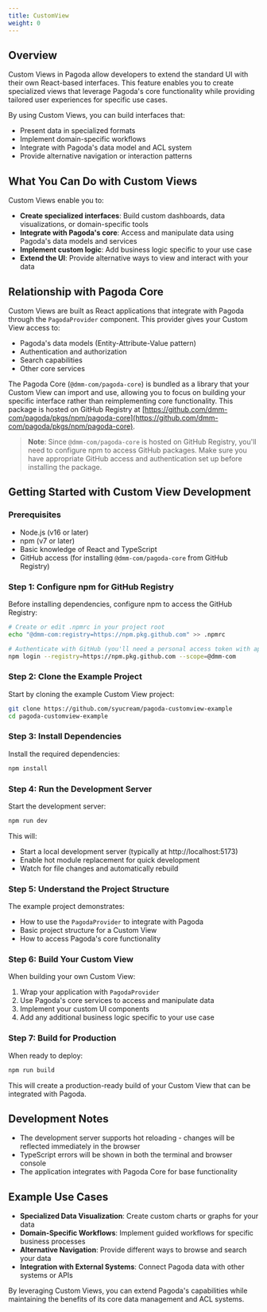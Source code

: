 ```yaml
---
title: CustomView
weight: 0
---
```


## Overview

Custom Views in Pagoda allow developers to extend the standard UI with their own React-based interfaces. This feature enables you to create specialized views that leverage Pagoda's core functionality while providing tailored user experiences for specific use cases.

By using Custom Views, you can build interfaces that:
- Present data in specialized formats
- Implement domain-specific workflows
- Integrate with Pagoda's data model and ACL system
- Provide alternative navigation or interaction patterns

## What You Can Do with Custom Views

Custom Views enable you to:

- **Create specialized interfaces**: Build custom dashboards, data visualizations, or domain-specific tools
- **Integrate with Pagoda's core**: Access and manipulate data using Pagoda's data models and services
- **Implement custom logic**: Add business logic specific to your use case
- **Extend the UI**: Provide alternative ways to view and interact with your data

## Relationship with Pagoda Core

Custom Views are built as React applications that integrate with Pagoda through the `PagodaProvider` component. This provider gives your Custom View access to:

- Pagoda's data models (Entity-Attribute-Value pattern)
- Authentication and authorization
- Search capabilities
- Other core services

The Pagoda Core (`@dmm-com/pagoda-core`) is bundled as a library that your Custom View can import and use, allowing you to focus on building your specific interface rather than reimplementing core functionality. This package is hosted on GitHub Registry at [https://github.com/dmm-com/pagoda/pkgs/npm/pagoda-core](https://github.com/dmm-com/pagoda/pkgs/npm/pagoda-core).

> **Note**: Since `@dmm-com/pagoda-core` is hosted on GitHub Registry, you'll need to configure npm to access GitHub packages. Make sure you have appropriate GitHub access and authentication set up before installing the package.

## Getting Started with Custom View Development

### Prerequisites

- Node.js (v16 or later)
- npm (v7 or later)
- Basic knowledge of React and TypeScript
- GitHub access (for installing `@dmm-com/pagoda-core` from GitHub Registry)

### Step 1: Configure npm for GitHub Registry

Before installing dependencies, configure npm to access the GitHub Registry:

```bash
# Create or edit .npmrc in your project root
echo "@dmm-com:registry=https://npm.pkg.github.com" >> .npmrc

# Authenticate with GitHub (you'll need a personal access token with appropriate permissions)
npm login --registry=https://npm.pkg.github.com --scope=@dmm-com
```

### Step 2: Clone the Example Project

Start by cloning the example Custom View project:

```bash
git clone https://github.com/syucream/pagoda-customview-example
cd pagoda-customview-example
```

### Step 3: Install Dependencies

Install the required dependencies:

```bash
npm install
```

### Step 4: Run the Development Server

Start the development server:

```bash
npm run dev
```

This will:
- Start a local development server (typically at http://localhost:5173)
- Enable hot module replacement for quick development
- Watch for file changes and automatically rebuild

### Step 5: Understand the Project Structure

The example project demonstrates:
- How to use the `PagodaProvider` to integrate with Pagoda
- Basic project structure for a Custom View
- How to access Pagoda's core functionality

### Step 6: Build Your Custom View

When building your own Custom View:

1. Wrap your application with `PagodaProvider`
2. Use Pagoda's core services to access and manipulate data
3. Implement your custom UI components
4. Add any additional business logic specific to your use case

### Step 7: Build for Production

When ready to deploy:

```bash
npm run build
```

This will create a production-ready build of your Custom View that can be integrated with Pagoda.

## Development Notes

- The development server supports hot reloading - changes will be reflected immediately in the browser
- TypeScript errors will be shown in both the terminal and browser console
- The application integrates with Pagoda Core for base functionality

## Example Use Cases

- **Specialized Data Visualization**: Create custom charts or graphs for your data
- **Domain-Specific Workflows**: Implement guided workflows for specific business processes
- **Alternative Navigation**: Provide different ways to browse and search your data
- **Integration with External Systems**: Connect Pagoda data with other systems or APIs

By leveraging Custom Views, you can extend Pagoda's capabilities while maintaining the benefits of its core data management and ACL systems.
